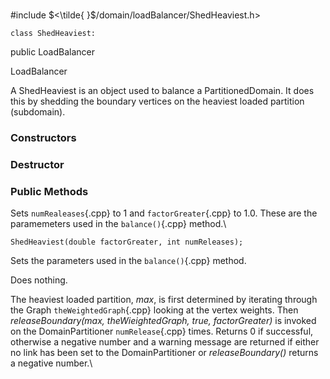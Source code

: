 \
#include $<\tilde{ }$/domain/loadBalancer/ShedHeaviest.h$>$



```{.cpp}
class ShedHeaviest:
```
 public LoadBalancer


LoadBalancer


A ShedHeaviest is an object used to balance a PartitionedDomain. It does
this by shedding the boundary vertices on the heaviest loaded partition
(subdomain).
### Constructors

### Destructor

### Public Methods


Sets `numRealeases`{.cpp} to $1$ and `factorGreater`{.cpp} to $1.0$. These are the
paramemeters used in the `balance()`{.cpp} method.\

```{.cpp}
ShedHeaviest(double factorGreater, int numReleases);
```


Sets the parameters used in the `balance()`{.cpp} method.

Does nothing.

The heaviest loaded partition, *max*, is first determined by iterating
through the Graph `theWeightedGraph`{.cpp} looking at the vertex weights. Then
*releaseBoundary(max, theWieightedGraph, true, factorGreater)* is
invoked on the DomainPartitioner `numRelease`{.cpp} times. Returns $0$ if
successful, otherwise a negative number and a warning message are
returned if either no link has been set to the DomainPartitioner or
*releaseBoundary()* returns a negative number.\
